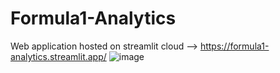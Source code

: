 # Formula1-Analytics
Web application hosted on streamlit cloud --> https://formula1-analytics.streamlit.app/
![image](https://github.com/AryaCodesAI/Formula1-Analytics/assets/104295694/a1a54425-eb44-4de6-9012-54c48461b52d)

